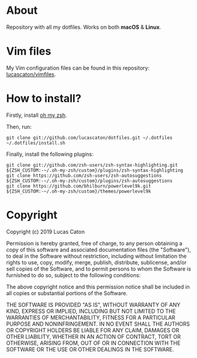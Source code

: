# About

Repository with all my dotfiles. Works on both **macOS** & **Linux**.

# Vim files

My Vim configuration files can be found in this repository: [lucascaton/vimfiles](https://github.com/lucascaton/vimfiles).

# How to install?

Firstly, install [oh my zsh](https://github.com/robbyrussell/oh-my-zsh).

Then, run:

    git clone git://github.com/lucascaton/dotfiles.git ~/.dotfiles
    ~/.dotfiles/install.sh

Finally, install the following plugins:

    git clone git://github.com/zsh-users/zsh-syntax-highlighting.git ${ZSH_CUSTOM:-~/.oh-my-zsh/custom}/plugins/zsh-syntax-highlighting
    git clone https://github.com/zsh-users/zsh-autosuggestions       ${ZSH_CUSTOM:-~/.oh-my-zsh/custom}/plugins/zsh-autosuggestions
    git clone https://github.com/bhilburn/powerlevel9k.git           ${ZSH_CUSTOM:-~/.oh-my-zsh/custom}/themes/powerlevel9k

# Copyright

Copyright (c) 2019 Lucas Caton

Permission is hereby granted, free of charge, to any person obtaining a copy of this software and associated documentation files (the "Software"), to deal in the Software without restriction, including without limitation the rights to use, copy, modify, merge, publish, distribute, sublicense, and/or sell copies of the Software, and to permit persons to whom the Software is furnished to do so, subject to the following conditions:

The above copyright notice and this permission notice shall be included in all copies or substantial portions of the Software.

THE SOFTWARE IS PROVIDED "AS IS", WITHOUT WARRANTY OF ANY KIND, EXPRESS OR IMPLIED, INCLUDING BUT NOT LIMITED TO THE WARRANTIES OF MERCHANTABILITY, FITNESS FOR A PARTICULAR PURPOSE AND NONINFRINGEMENT. IN NO EVENT SHALL THE AUTHORS OR COPYRIGHT HOLDERS BE LIABLE FOR ANY CLAIM, DAMAGES OR OTHER LIABILITY, WHETHER IN AN ACTION OF CONTRACT, TORT OR OTHERWISE, ARISING FROM, OUT OF OR IN CONNECTION WITH THE SOFTWARE OR THE USE OR OTHER DEALINGS IN THE SOFTWARE.
